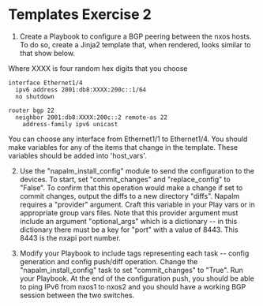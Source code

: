 # Templates Exercise 2

1. Create a Playbook to configure a BGP peering between the nxos hosts. To do so, create a Jinja2 template that, when rendered, looks similar to that show below.

Where XXXX is four random hex digits that you choose
```
interface Ethernet1/4
  ipv6 address 2001:db8:XXXX:200c::1/64
  no shutdown

router bgp 22
  neighbor 2001:db8:XXXX:200c::2 remote-as 22
    address-family ipv6 unicast
```

You can choose any interface from Ethernet1/1 to Ethernet1/4. You should make variables for any of the items that change in the template. These variables should be added into 'host_vars'.


2. Use the "napalm_install_config" module to send the configuration to the devices. To start, set "commit_changes" and "replace_config" to "False". To confirm that this operation would make a change if set to commit changes, output the diffs to a new directory "diffs". Napalm requires a "provider" argument. Craft this variable in your Play vars or in appropriate group vars files. Note that this provider argument must include an argument "optional_args" which is a dictionary -- in this dictionary there must be a key for "port" with a value of 8443. This 8443 is the nxapi port number.

3. Modify your Playbook to include tags representing each task -- config generation and config push/diff operation. Change the "napalm_install_config" task to set "commit_changes" to "True". Run your Playbook. At the end of the configuration push, you should be able to ping IPv6 from nxos1 to nxos2 and you should have a working BGP session between the two switches.
